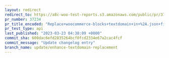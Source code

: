 ```yaml
---
layout: redirect
redirect_to: https://a8c-woo-test-reports.s3.amazonaws.com/public/pr/37234/api/index.html
pr_number: 37234
pr_title_encoded: "Replace+woocommerce-blocks+textdomain+in+%2A.json+files"
pr_test_type: api
last_published: "2023-03-23 04:38:09 +0000"
commit_sha: 600dac6efd2835264bcf0fcd2334e67a2cac4fcf
commit_message: "Update changelog entry"
branch_name: update/enhance-textdomain-replacement
---
```

